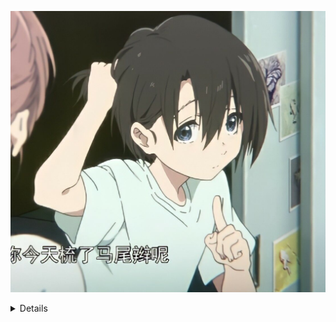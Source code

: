 [![](wife.jpg)](https://baike.baidu.com/item/%E8%A5%BF%E5%AE%AB%E7%BB%93%E5%BC%A6?fromModule=lemma_search-box)

<div align="center">
</div>

<details>
<a href="https://github.com/dog234">
  <table>
    <tr>
      <td>
        <img align="center" src="https://github-readme-stats.vercel.app/api?username=dog234&show_icons=true&hide_border=true&icon_color=ffca28&title_color=ffa000" />
      </td>
      <td>
        <img align="center" src="https://github-readme-stats.vercel.app/api/top-langs/?username=dog234&layout=compact&hide_border=true&title_color=ffa000" />
      </td>
    </tr>
  </table>
</a>
</details>
